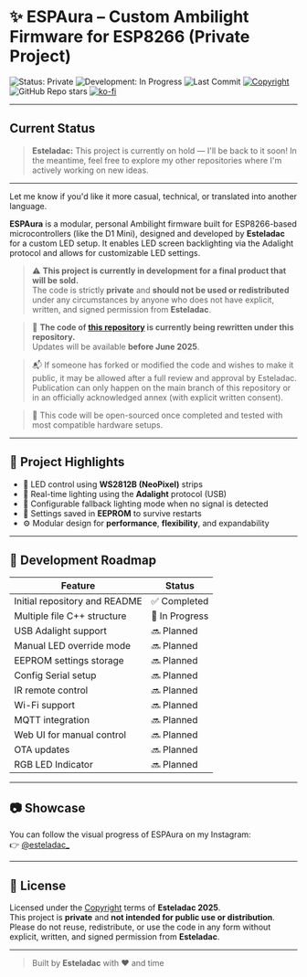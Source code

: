 # ✨ ESPAura – Custom Ambilight Firmware for ESP8266 (Private Project)

![Status: Private](https://img.shields.io/badge/status-private-red?style=for-the-badge&logo=lock)
![Development: In Progress](https://img.shields.io/badge/development-in--progress-yellow?style=for-the-badge&logo=github)
![Last Commit](https://img.shields.io/github/last-commit/esteladac/espaura?style=for-the-badge)
[![Copyright](https://img.shields.io/badge/%C2%A9%20Esteladac%202025%20-%20Copyright-black?style=for-the-badge)](https://github.com/esteladac)
![GitHub Repo stars](https://img.shields.io/github/stars/esteladac/espaura?style=for-the-badge)
[![ko-fi](https://ko-fi.com/img/githubbutton_sm.svg)](https://ko-fi.com/M4M01CZIRW)

---

## Current Status

> **Esteladac:** This project is currently on hold — I'll be back to it soon! In the meantime, feel free to explore my other repositories where I'm actively working on new ideas.

---

Let me know if you'd like it more casual, technical, or translated into another language.


**ESPAura** is a modular, personal Ambilight firmware built for ESP8266-based microcontrollers (like the D1 Mini), designed and developed by **Esteladac** for a custom LED setup. It enables LED screen backlighting via the Adalight protocol and allows for customizable LED settings.

> ⚠️ **This project is currently in development for a final product that will be sold.**  
> The code is strictly **private** and **should not be used or redistributed** under any circumstances by anyone who does not have explicit, written, and signed permission from **Esteladac**.

> 🔧 **The code of [this repository](https://github.com/esteladac/ambilight_firmware) is currently being rewritten under this repository.**  
> Updates will be available **before June 2025**.

> 📬 If someone has forked or modified the code and wishes to make it public, it may be allowed after a full review and approval by Esteladac. Publication can only happen on the main branch of this repository or in an officially acknowledged annex (with explicit written consent).

> 🧪 This code will be open-sourced once completed and tested with most compatible hardware setups.

---

## 🌈 Project Highlights

- 🎨 LED control using **WS2812B (NeoPixel)** strips  
- 🔌 Real-time lighting using the **Adalight** protocol (USB)  
- 🧠 Configurable fallback lighting mode when no signal is detected  
- 💾 Settings saved in **EEPROM** to survive restarts  
- ⚙️ Modular design for **performance**, **flexibility**, and expandability  

---

## 🚧 Development Roadmap

| Feature                          | Status          |
|----------------------------------|-----------------|
| Initial repository and README    | ✅ Completed    |
| Multiple file C++ structure      | 🔧 In Progress  |
| USB Adalight support             | 🔜 Planned      |
| Manual LED override mode         | 🔜 Planned      |
| EEPROM settings storage          | 🔜 Planned      |
| Config Serial setup              | 🔜 Planned      |
| IR remote control                | 🔜 Planned      |
| Wi-Fi support                    | 🔜 Planned      |
| MQTT integration                 | 🔜 Planned      |
| Web UI for manual control        | 🔜 Planned      |
| OTA updates                      | 🔜 Planned      |
| RGB LED Indicator                | 🔜 Planned      |

---

## 📷 Showcase

You can follow the visual progress of ESPAura on my Instagram:  
👉 [@esteladac_](https://instagram.com/esteladac_)

---

## 📜 License

Licensed under the [Copyright](https://github.com/esteladac/espaura) terms of **Esteladac 2025**.  
This project is **private** and **not intended for public use or distribution**. Please do not reuse, redistribute, or use the code in any form without explicit, written, and signed permission from **Esteladac**.

---

> Built by **Esteladac** with ❤️ and time 
